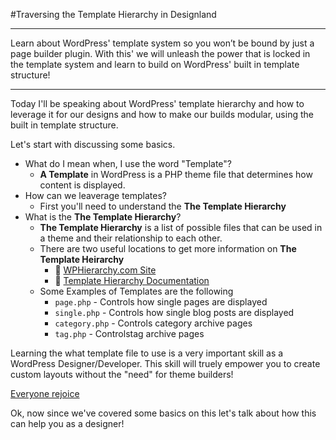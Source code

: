 #Traversing the Template Hierarchy in Designland

---

Learn about WordPress' template system so you won’t be bound by just a page builder plugin. With this' we will unleash the power that is locked in the template system and learn to build on WordPress' built in template structure!

---

Today I'll be speaking about WordPress' template hierarchy and how to leverage it for our designs and how to make our builds modular, using the built in template structure.

Let's start with discussing some basics.

* What do I mean when, I use the word "Template"?
	- **A Template** in WordPress is a PHP theme file that determines how content is displayed.
* How can we leaverage templates?
	- First you'll need to understand the **The Template Hierarchy**
* What is the **The Template Hierarchy**?
	- **The Template Hierarchy** is a list of possible files that can be used in a theme and their relationship to each other.
	- There are two useful locations to get more information on **The Template Heirarchy**
		- 🔗 [WPHierarchy.com Site](https://wphierarchy.com/)
		- 🔗 [Template Hierarchy Documentation](https://developer.wordpress.org/themes/basics/template-hierarchy/)
	- Some Examples of Templates are the following
		- `page.php` - Controls how single pages are displayed
		- `single.php` - Controls how single blog posts are displayed
		- `category.php` - Controls category archive pages
		- `tag.php` - Controlstag archive pages

Learning the what template file to use is a very important skill as a WordPress Designer/Developer. This skill will truely empower you to create custom layouts without the "need" for theme builders!

[Everyone rejoice](https://media.giphy.com/media/DKnMqdm9i980E/giphy.gif)

Ok, now since we've covered some basics on this let's talk about how this can help you as a designer!
